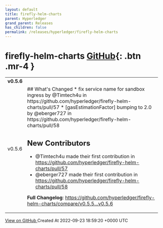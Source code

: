 ```yaml
---
layout: default
title: firefly-helm-charts
parent: Hyperledger
grand_parent: Releases
has_children: false
permalink: /releases/hyperledger/firefly-helm-charts
---
```


# firefly-helm-charts <span class="fs-3 right-align">[GitHub](https://github.com/hyperledger/firefly-helm-charts){: .btn .mr-4 }</span>


<div>
    <table>
        <tr>
            <td colspan="2">
                <b>
                    v0.5.6
                </b>
            </td>
        </tr>
        <tr>
            <td>
                <span class="chip">
                    v0.5.6
                </span>
            </td>
            <td>
                ## What's Changed
* fix service name for sandbox ingress by @Timtech4u in https://github.com/hyperledger/firefly-helm-charts/pull/57
* [gasEstimationFactor] bumping to 2.0 by @eberger727 in https://github.com/hyperledger/firefly-helm-charts/pull/58

## New Contributors
* @Timtech4u made their first contribution in https://github.com/hyperledger/firefly-helm-charts/pull/57
* @eberger727 made their first contribution in https://github.com/hyperledger/firefly-helm-charts/pull/58

**Full Changelog**: https://github.com/hyperledger/firefly-helm-charts/compare/v0.5.5...v0.5.6
            </td>
        </tr>
    </table>
    <a href="https://github.com/hyperledger/firefly-helm-charts/releases/tag/v0.5.6" class=".btn">
        View on GitHub
    </a>
    <span class="right-align">
        Created At 2022-09-23 18:59:20 +0000 UTC
    </span>
</div>

